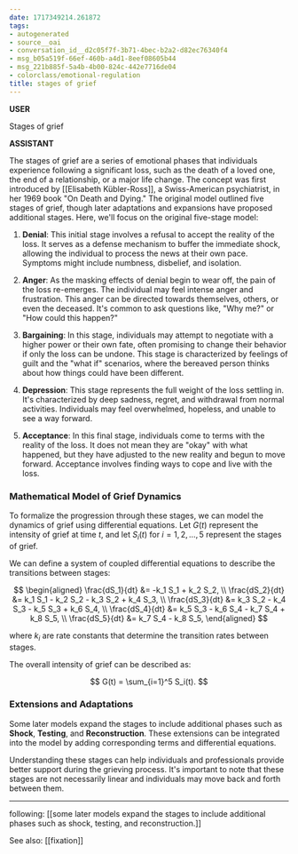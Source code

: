 ```yaml
---
date: 1717349214.261872
tags:
- autogenerated
- source__oai
- conversation_id__d2c05f7f-3b71-4bec-b2a2-d82ec76340f4
- msg_b05a519f-66ef-460b-a4d1-8eef08605b44
- msg_221b885f-5a4b-4b00-824c-442e7716de04
- colorclass/emotional-regulation
title: stages of grief
---
```


**USER**

Stages of grief


**ASSISTANT**

The stages of grief are a series of emotional phases that individuals experience following a significant loss, such as the death of a loved one, the end of a relationship, or a major life change. The concept was first introduced by [[Elisabeth Kübler-Ross]], a Swiss-American psychiatrist, in her 1969 book "On Death and Dying." The original model outlined five stages of grief, though later adaptations and expansions have proposed additional stages. Here, we'll focus on the original five-stage model:

1. **Denial**: This initial stage involves a refusal to accept the reality of the loss. It serves as a defense mechanism to buffer the immediate shock, allowing the individual to process the news at their own pace. Symptoms might include numbness, disbelief, and isolation.

2. **Anger**: As the masking effects of denial begin to wear off, the pain of the loss re-emerges. The individual may feel intense anger and frustration. This anger can be directed towards themselves, others, or even the deceased. It's common to ask questions like, "Why me?" or "How could this happen?"

3. **Bargaining**: In this stage, individuals may attempt to negotiate with a higher power or their own fate, often promising to change their behavior if only the loss can be undone. This stage is characterized by feelings of guilt and the "what if" scenarios, where the bereaved person thinks about how things could have been different.

4. **Depression**: This stage represents the full weight of the loss settling in. It's characterized by deep sadness, regret, and withdrawal from normal activities. Individuals may feel overwhelmed, hopeless, and unable to see a way forward.

5. **Acceptance**: In this final stage, individuals come to terms with the reality of the loss. It does not mean they are "okay" with what happened, but they have adjusted to the new reality and begun to move forward. Acceptance involves finding ways to cope and live with the loss.

### Mathematical Model of Grief Dynamics

To formalize the progression through these stages, we can model the dynamics of grief using differential equations. Let $G(t)$ represent the intensity of grief at time $t$, and let $S_i(t)$ for $i = 1, 2, \ldots, 5$ represent the stages of grief.

We can define a system of coupled differential equations to describe the transitions between stages:

$$
\begin{aligned}
\frac{dS_1}{dt} &= -k_1 S_1 + k_2 S_2, \\
\frac{dS_2}{dt} &= k_1 S_1 - k_2 S_2 - k_3 S_2 + k_4 S_3, \\
\frac{dS_3}{dt} &= k_3 S_2 - k_4 S_3 - k_5 S_3 + k_6 S_4, \\
\frac{dS_4}{dt} &= k_5 S_3 - k_6 S_4 - k_7 S_4 + k_8 S_5, \\
\frac{dS_5}{dt} &= k_7 S_4 - k_8 S_5,
\end{aligned}
$$

where $k_i$ are rate constants that determine the transition rates between stages.

The overall intensity of grief can be described as:

$$
G(t) = \sum_{i=1}^5 S_i(t).
$$

### Extensions and Adaptations

Some later models expand the stages to include additional phases such as **Shock**, **Testing**, and **Reconstruction**. These extensions can be integrated into the model by adding corresponding terms and differential equations.

Understanding these stages can help individuals and professionals provide better support during the grieving process. It's important to note that these stages are not necessarily linear and individuals may move back and forth between them.


---


following: [[some later models expand the stages to include additional phases such as shock, testing, and reconstruction.]]

See also: [[fixation]]